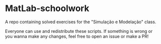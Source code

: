 # MatLab-schoolwork
A repo containing solved exercises for the "Simulação e Modelação" class.

Everyone can use and redistribute these scripts. If something is wrong or you wanna make any changes, feel free to open an issue or make a PR!